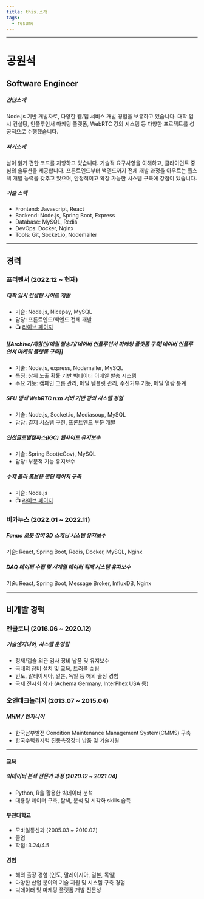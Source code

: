 ```yaml
---
title: this.소개
tags:
  - resume
---
```

---

# 공원석

## Software Engineer

##### 간단소개
Node.js 기반 개발자로, 다양한 웹/앱 서비스 개발 경험을 보유하고 있습니다. 
대학 입시 컨설팅, 인플루언서 마케팅 플랫폼, WebRTC 강의 시스템 등 다양한 프로젝트를 
성공적으로 수행했습니다.

##### 자기소개
남이 읽기 편한 코드를 지향하고 있습니다.
기술적 요구사항을 이해하고, 클라이언트 중심의 솔루션을 제공합니다.
프론트엔드부터 백엔드까지 전체 개발 과정을 아우르는 풀스택 개발 능력을 갖추고 있으며,
안정적이고 확장 가능한 시스템 구축에 강점이 있습니다.

##### 기술 스택
- Frontend:  Javascript, React
- Backend: Node.js, Spring Boot, Express
- Database: MySQL, Redis
- DevOps: Docker, Nginx
- Tools: Git, Socket.io, Nodemailer

---

## 경력
### 프리랜서 (2022.12 ~ 현재)

##### 대학 입시 컨설팅 사이트 개발
- 기술: Node.js, Nicepay, MySQL
- 담당: 프론트엔드/백엔드 전체 개발
- 📺 [라이브 페이지](https://seedconsulting.co.kr/)
##### [[Archive/체험단/메일 발송기/네이버 인플루언서 마케팅 플랫폼 구축|네이버 인플루언서 마케팅 플랫폼 구축]]
- 기술: Node.js, express, Nodemailer, MySQL
- 특징: 상위 노출 확률 기반 빅데이터 이메일 발송 시스템
- 주요 기능: 캠페인 그룹 관리, 메일 템플릿 관리, 수신거부 기능, 메일 열람 통계
##### SFU 방식 WebRTC n:m 서버 기반 강의 시스템 경험
- 기술: Node.js, Socket.io, Mediasoup, MySQL
- 담당: 결제 시스템 구현, 프론트엔드 부분 개발
##### 인천글로벌캠퍼스(IGC) 웹사이트 유지보수
- 기술: Spring Boot(eGov), MySQL
- 담당: 부분적 기능 유지보수
##### 수제 콜라 홍보용 랜딩 페이지 구축
- 기술: Node.js
- 📺 [라이브 페이지](https://www.tantscola.com/)

### 비카누스 (2022.01 ~ 2022.11)
##### Fanuc 로봇 장비 3D 스캐닝 시스템 유지보수
기술: React, Spring Boot, Redis, Docker, MySQL, Nginx
##### DAQ 데이터 수집 및 시계열 데이터 적재 시스템 유지보수
기술: React, Spring Boot, Message Broker, InfluxDB, Nginx

---

## 비개발 경력

### 엔클로니 (2016.06 ~ 2020.12)
##### 기술엔지니어, 시스템 운영팀
- 정제/캡슐 외관 검사 장비 납품 및 유지보수
- 국내외 장비 설치 및 교육, 트러블 슈팅
- 인도, 말레이시아, 일본, 독일 등 해외 출장 경험
- 국제 전시회 참가 (Achema Germany, InterPhex USA 등)


### 오엔테크놀러지 (2013.07 ~ 2015.04)
##### MHM / 엔지니어
- 한국남부발전 Condition Maintenance Management System(CMMS) 구축
- 한국수력원자력 진동측정장비 납품 및 기술지원

---

#### 교육
##### 빅데이터 분석 전문가 과정 (2020.12 ~ 2021.04)
- Python, R을 활용한 빅데이터 분석
- 대용량 데이터 구축, 탐색, 분석 및 시각화 skills 습득

#### 부천대학교 
- 모바일통신과 (2005.03 ~ 2010.02)
- 졸업
- 학점: 3.24/4.5
#### 경험
- 해외 출장 경험 (인도, 말레이시아, 일본, 독일)
- 다양한 산업 분야의 기술 지원 및 시스템 구축 경험
- 빅데이터 및 마케팅 플랫폼 개발 전문성